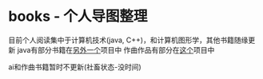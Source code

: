 # books - 个人导图整理
目前个人阅读集中于计算机技术(java, C++)，和计算机图形学，其他书籍随缘更新
java有部分书籍在[另外一个](https://github.com/Ryu613/java-all-in-one)项目中
作曲作品有部分在[这个](https://github.com/Ryu613/musical-composition)项目中

ai和作曲书籍暂时不更新(社畜状态-没时间)